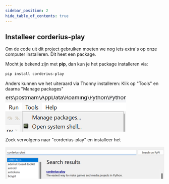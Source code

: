 ```yaml
---
sidebar_position: 2
hide_table_of_contents: true
---
```


## Installeer corderius-play
Om de code uit dit project gebruiken moeten we nog iets extra's op onze computer installeren. Dit heet een package.

Mocht je bekend zijn met **pip**, dan kun je het package installeren via:
```bash
pip install corderius-play
```

Anders kunnen we het uiteraard via Thonny installeren:
Klik op "Tools" en daarna "Manage packages"

![Manage Tools](screenshot_thonny_tools.png)

Zoek vervolgens naar "corderius-play" en installeer het

![Zoeken](zoeken_corderius_play.png)

